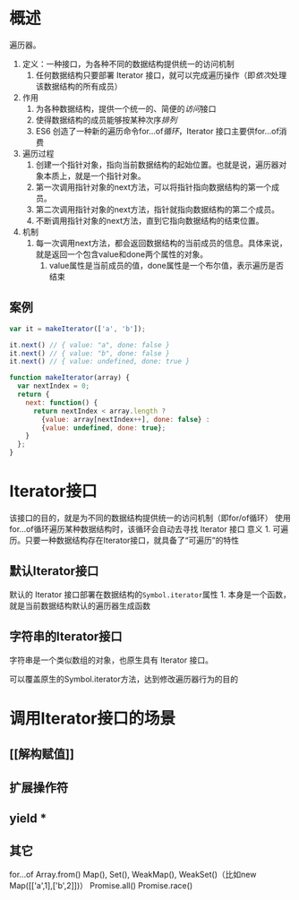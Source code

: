 # 概述
遍历器。
1. 定义：一种接口，为各种不同的数据结构提供统一的访问机制
	1. 任何数据结构只要部署 Iterator 接口，就可以完成遍历操作（即*依次*处理该数据结构的所有成员）
2. 作用
	1. 为各种数据结构，提供一个统一的、简便的*访问*接口
	2. 使得数据结构的成员能够按某种次序*排列* 
	3. ES6 创造了一种新的遍历命令for...of*循环*，Iterator 接口主要供for...of消费
3. 遍历过程
	1. 创建一个指针对象，指向当前数据结构的起始位置。也就是说，遍历器对象本质上，就是一个指针对象。
	2. 第一次调用指针对象的next方法，可以将指针指向数据结构的第一个成员。
	3. 第二次调用指针对象的next方法，指针就指向数据结构的第二个成员。
	4. 不断调用指针对象的next方法，直到它指向数据结构的结束位置。
4. 机制
	1. 每一次调用next方法，都会返回数据结构的当前成员的信息。具体来说，就是返回一个包含value和done两个属性的对象。
		1. value属性是当前成员的值，done属性是一个布尔值，表示遍历是否结束

## 案例
```js
var it = makeIterator(['a', 'b']);

it.next() // { value: "a", done: false }
it.next() // { value: "b", done: false }
it.next() // { value: undefined, done: true }

function makeIterator(array) {
  var nextIndex = 0;
  return {
    next: function() {
      return nextIndex < array.length ?
        {value: array[nextIndex++], done: false} :
        {value: undefined, done: true};
    }
  };
}
```
# Iterator接口
该接口的目的，就是为不同的数据结构提供统一的访问机制（即for/of循环）
	使用for...of循环遍历某种数据结构时，该循环会自动去寻找 Iterator 接口
意义
	1. 可遍历。只要一种数据结构存在Iterator接口，就具备了“可遍历”的特性

## 默认Iterator接口
默认的 Iterator 接口部署在数据结构的`Symbol.iterator`属性
	1. 本身是一个函数，就是当前数据结构默认的遍历器生成函数

## 字符串的Iterator接口
字符串是一个类似数组的对象，也原生具有 Iterator 接口。

可以覆盖原生的Symbol.iterator方法，达到修改遍历器行为的目的
# 调用Iterator接口的场景
## [[解构赋值]] 
## 扩展操作符
## yield \*

## 其它
for...of
Array.from()
Map(), Set(), WeakMap(), WeakSet()（比如new Map(\[\['a',1],\['b',2]])）
Promise.all()
Promise.race()